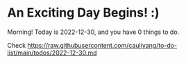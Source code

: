 # An Exciting Day Begins! :)

Morning! Today is 2022-12-30, and you have 0 things to do.

Check https://raw.githubusercontent.com/cauliyang/to-do-list/main/todos/2022-12-30.md